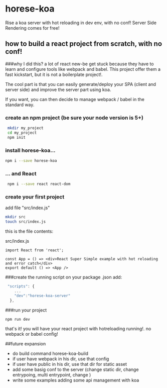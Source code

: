 # horese-koa
Rise a koa server with hot reloading in dev env, with no conf! Server Side Rendering comes for free!


## how to build a react project from scratch, with no conf!

###why I did this?
a lot of react new-be get stuck because they have to learn and configure tools like webpack and babel. This project offer them a fast kickstart, but it is not a boilerplate project!.

The cool part is that you can easily generate/deploy your SPA (client and server side)  and improve the server part using koa.

If you want, you can then decide to manage webpack / babel in the standard way.



### create an npm project (be sure your node version is 5+)

```bash
 mkdir my_project
 cd my_project
 npm init
 ```

### install horese-koa...
 ```bash
 npm i --save horese-koa
 ```

### ... and React
```bash
 npm i --save react react-dom
```

### create your first project
 add  file "src/index.js"

 ```bash
 mkdir src
 touch src/index.js
 ```

 this is the file contents:


 src/index.js
 ```
 import React from 'react';

 const App = () => <div>React Super Simple example with hot reloading and error catch</div>
 export default () => <App />
 ```


###create the running script
on your package .json add:
```js
 "scripts": {
    ...
    "dev":"horese-koa-server"
  },
```

###run your project

```bash
npm run dev
```

that's it! you will have your react project with hotreloading running!. no webpack or babel config!



##future expansion

- do build command horese-koa-build
- if user have webpack in his dir, use that config
- if user have public in his dir, use that dir for static asset
- add some basig conf to the server (change static dir, change entrypoing, multi entrypoint, change )
- write some examples adding some api management with koa
